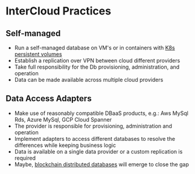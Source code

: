 # InterCloud Practices

## Self-managed

* Run a self-managed database on VM's or in containers with [K8s persistent volumes](https://kubernetes.io/docs/concepts/storage/persistent-volumes/)
* Establish a replication over VPN between cloud different providers
* Take full responsibility for the Db provisioning, administration, and operation
* Data can be made available across multiple cloud providers

## Data Access Adapters

* Make use of reasonably compatible DBaaS products, e.g.: Aws MySql Rds, Azure MySql, GCP Cloud Spanner
* The provider is responsible for provisioning, administration and operation
* Implement adapters to access different databases to resolve the differences while keeping business logic
* Data is available on a single data provider or a custom replication is required
* Maybe, [blockchain distributed databases](https://www.bigchaindb.com/features/) will emerge to close the gap



